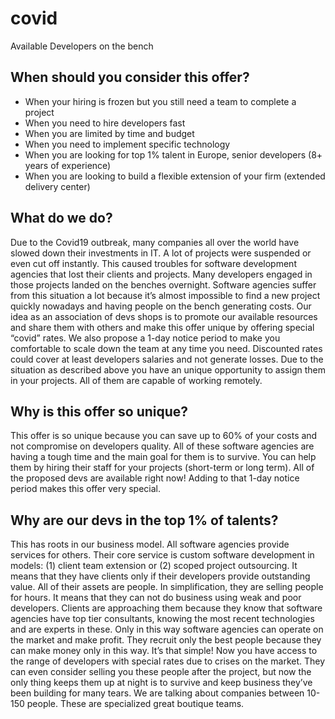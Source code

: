 # covid
Available Developers on the bench
## When should you consider this offer?
- When your hiring is frozen but you still need a team to complete a project 
- When you need to hire developers fast
- When you are limited by time and budget
- When you need to implement specific technology
- When you are looking for top 1% talent in Europe, senior developers (8+ years of experience) 
- When you are looking to build a flexible extension of your firm (extended delivery center)

## What do we do?
Due to the Covid19 outbreak, many companies all over the world have slowed down their investments in IT. A lot of projects were suspended or even cut off instantly. This caused troubles for software development agencies that lost their clients and projects. Many developers engaged in those projects landed on the benches overnight. Software agencies suffer from this situation a lot because it’s almost impossible to find a new project quickly nowadays and having people on the bench generating costs. Our idea as an association of devs shops is to promote our available resources and share them with others and make this offer unique by offering special “covid” rates. We also propose a 1-day notice period to make you comfortable to scale down the team at any time you need. Discounted rates could cover at least developers salaries and not generate losses. Due to the situation as described above you have an unique opportunity to assign them in your projects. All of them are capable of working remotely.
 
## Why is this offer so unique?
This offer is so unique because you can save up to 60% of your costs and not compromise on developers quality. All of these software agencies are having a tough time and the main goal for them is to survive. You can help them by hiring their staff for your projects (short-term or long term). All of the proposed devs are available right now! Adding to that 1-day notice period makes this offer very special. 

## Why are our devs in the top 1% of talents?
This has roots in our business model. All software agencies provide services for others. Their core service is custom software development in models: (1) client team extension or (2) scoped project outsourcing. It means that they have clients only if their developers provide outstanding value. All of their assets are people. In simplification, they are selling people for hours. It means that they can not do business using weak and poor developers. Clients are approaching them because they know that software agencies have top tier consultants, knowing the most recent technologies and are experts in these. Only in this way software agencies can operate on the market and make profit. They recruit only the best people because they can make money only in this way. It’s that simple! Now you have access to the range of developers with special rates due to crises on the market. They can even consider selling you these people after the project, but now the only thing keeps them up at night is to survive and keep business they’ve been building for many tears. We are talking about companies between 10-150 people. These are specialized great boutique teams.
